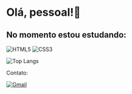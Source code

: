 # Olá, pessoal!👋


##  No momento estou estudando:

![HTML5](https://img.shields.io/badge/HTML5-E34F26?style=for-the-badge&logo=html5&logoColor=white)
![CSS3](https://img.shields.io/badge/CSS3-1572B6?style=for-the-badge&logo=css3&logoColor=white)

![Top Langs](https://github-readme-stats.vercel.app/api/top-langs/?username=maiconghisleni&exclude_repo=github-readme-stats,anuraghazra.github.io)

Contato:

[![Gmail](https://img.shields.io/badge/Gmail-D14836?style=for-the-badge&logo=gmail&logoColor=white)](maiconghisleni@gmail.com)

